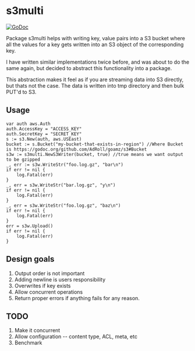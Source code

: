 # s3multi

[![GoDoc](https://godoc.org/github.com/turbobytes/s3multi?status.svg)](https://godoc.org/github.com/turbobytes/s3multi)

Package s3multi helps with writing key, value pairs into a S3 bucket where all the values for a key gets written into an S3 object of the corresponding key.

I have written similar implementations twice before, and was about to do the same again, but decided to abstract this functionality into a package.

This abstraction makes it feel as if you are streaming data into S3 directly, but thats not the case. The data is written into tmp directory and then bulk PUT'd to S3.

## Usage

	var auth aws.Auth
	auth.AccessKey = "ACCESS_KEY"
	auth.SecretKey = "SECRET_KEY"
	s := s3.New(auth, aws.USEast)
	bucket := s.Bucket("my-bucket-that-exists-in-region") //Where Bucket is https://godoc.org/github.com/AdRoll/goamz/s3#Bucket
	s3w := s3multi.NewS3Writer(bucket, true) //true means we want output to be gzipped
	_, err := s3w.WriteStr("foo.log.gz", "bar\n")
	if err != nil {
		log.Fatal(err)
	}
	_, err = s3w.WriteStr("bar.log.gz", "y\n")
	if err != nil {
		log.Fatal(err)
	}
	_, err = s3w.WriteStr("foo.log.gz", "baz\n")
	if err != nil {
		log.Fatal(err)
	}
	err = s3w.Upload()
	if err != nil {
		log.Fatal(err)
	}

## Design goals

1. Output order is not important
2. Adding newline is users responsibility
3. Overwrites if key exists
4. Allow concurrent operations
5. Return proper errors if anything fails for any reason.

## TODO

1. Make it concurrent
2. Allow configuration -- content type, ACL, meta, etc
3. Benchmark